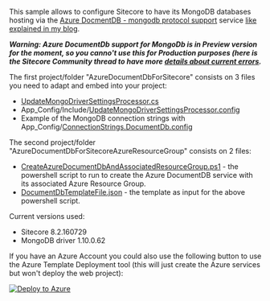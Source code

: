 This sample allows to configure Sitecore to have its MongoDB databases hosting via the [Azure DocmentDB - mongodb protocol support](https://azure.microsoft.com/en-us/documentation/articles/documentdb-protocol-mongodb) service [like explained in my blog](https://alwaysupalwayson.blogspot.com/2016/05/azure-documentdb-protocol-support-for.html).

**_Warning: Azure DocumentDb support for MongoDb is in Preview version for the moment, so you canno't use this for Production purposes (here is the Sitecore Community thread to have more [details about current errors](https://community.sitecore.net/developers/f/9/t/3045)._**

The first project/folder "AzureDocumentDbForSitecore" consists on 3 files you need to adapt and embed into your project:
- [UpdateMongoDriverSettingsProcessor.cs](/AzureDocumentDbForSitecore/UpdateMongoDriverSettingsProcessor.cs)
- App_Config/Include/[UpdateMongoDriverSettingsProcessor.config](/AzureDocumentDbForSitecore/App_Config/Include/UpdateMongoDriverSettingsProcessor.config)
- Example of the MongoDB connection strings with App_Config/[ConnectionStrings.DocumentDb.config](/AzureDocumentDbForSitecore/App_Config/ConnectionStrings.DocumentDb.config)

The second project/folder "AzureDocumentDbForSitecoreAzureResourceGroup" consists on 2 files:
- [CreateAzureDocumentDbAndAssociatedResourceGroup.ps1](/AzureDocumentDbForSitecoreAzureResourceGroup/CreateAzureDocumentDbAndAssociatedResourceGroup.ps1) - the powershell script to run to create the Azure DocumentDB service with its associated Azure Resource Group.
- [DocumentDbTemplateFile.json](/AzureDocumentDbForSitecoreAzureResourceGroup/DocumentDbTemplateFile.json) - the template as input for the above powershell script.

Current versions used:
- Sitecore 8.2.160729
- MongoDB driver 1.10.0.62

If you have an Azure Account you could also use the following button to use the Azure Template Deployment tool (this will just create the Azure services but won't deploy the web project):

<a href="https://portal.azure.com/#create/Microsoft.Template/uri/https%3A%2F%2Fraw.githubusercontent.com%2Fmathieu-benoit%2Fazure-documentdb-for-sitecore%2Fmaster%2FAzureDocumentDbForSitecoreAzureResourceGroup%2FDocumentDbTemplateFile.json" target="_">![Deploy to Azure](http://azuredeploy.net/deploybutton.png)</a> 



